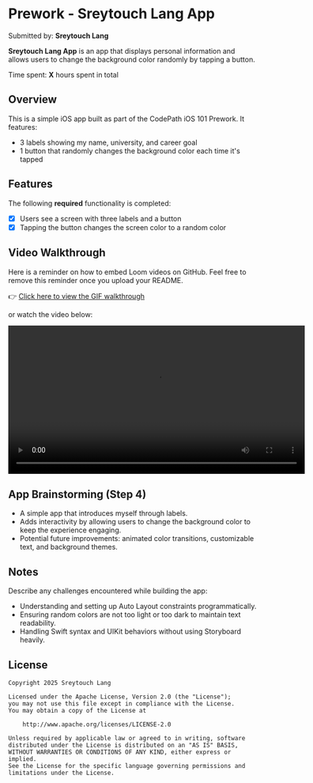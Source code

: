 # Prework - Sreytouch Lang App

Submitted by: **Sreytouch Lang**

**Sreytouch Lang App** is an app that displays personal information and allows users to change the background color randomly by tapping a button.

Time spent: **X** hours spent in total

## Overview

This is a simple iOS app built as part of the CodePath iOS 101 Prework. It features:
- 3 labels showing my name, university, and career goal
- 1 button that randomly changes the background color each time it's tapped

## Features

The following **required** functionality is completed:

- [x] Users see a screen with three labels and a button
- [x] Tapping the button changes the screen color to a random color

## Video Walkthrough

Here is a reminder on how to embed Loom videos on GitHub. Feel free to remove this reminder once you upload your README.


👉 [Click here to view the GIF walkthrough](https://imgur.com/ePFoPBA.gif)

or watch the video below:

<video src="PreWork_SreytouchLang.mp4" controls width="600"></video>


## App Brainstorming (Step 4)

- A simple app that introduces myself through labels.
- Adds interactivity by allowing users to change the background color to keep the experience engaging.
- Potential future improvements: animated color transitions, customizable text, and background themes.

## Notes

Describe any challenges encountered while building the app:
- Understanding and setting up Auto Layout constraints programmatically.
- Ensuring random colors are not too light or too dark to maintain text readability.
- Handling Swift syntax and UIKit behaviors without using Storyboard heavily.

## License

    Copyright 2025 Sreytouch Lang

    Licensed under the Apache License, Version 2.0 (the "License");
    you may not use this file except in compliance with the License.
    You may obtain a copy of the License at

        http://www.apache.org/licenses/LICENSE-2.0

    Unless required by applicable law or agreed to in writing, software
    distributed under the License is distributed on an "AS IS" BASIS,
    WITHOUT WARRANTIES OR CONDITIONS OF ANY KIND, either express or implied.
    See the License for the specific language governing permissions and
    limitations under the License.
